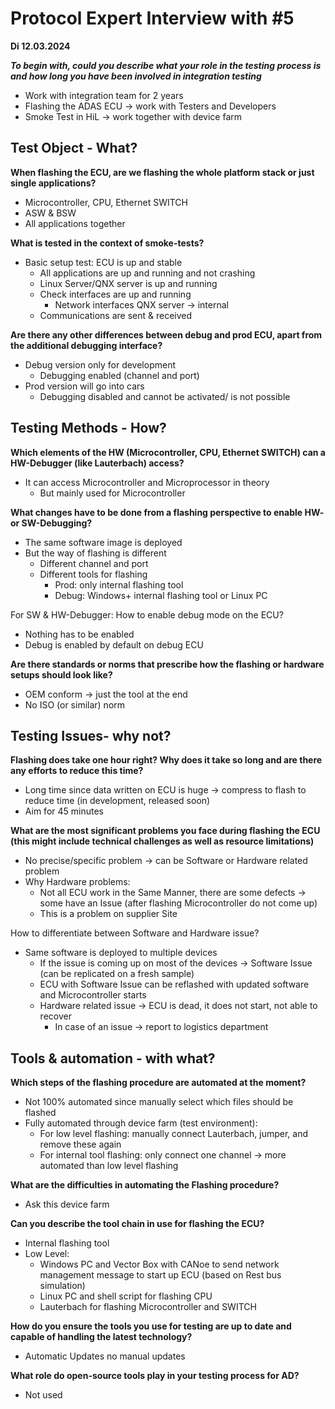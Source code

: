 # Protocol Expert Interview with #5

**Di 12.03.2024**

_**To begin with, could you describe what your role in the testing process is and how long you have been involved in integration testing**_
- Work with integration team for 2 years
- Flashing the ADAS ECU &rarr; work with Testers and Developers
- Smoke Test in HiL &rarr; work together with device farm

## Test Object - What?

**When flashing the ECU, are we flashing the whole platform stack or just single applications?**
- Microcontroller, CPU, Ethernet SWITCH
- ASW & BSW
- All applications together

**What is tested in the context of smoke-tests?**
- Basic setup test: ECU is up and stable
  - All applications are up and running and not crashing
  - Linux Server/QNX server is up and running
  - Check interfaces are up and running
    - Network interfaces QNX server &rarr; internal
  - Communications are sent & received

**Are there any other differences between debug and prod ECU, apart from the additional debugging interface?**
- Debug version only for development
  - Debugging enabled (channel and port)
- Prod version will go into cars
  - Debugging disabled and cannot be activated/ is not possible

## Testing Methods - How?

**Which elements of the HW (Microcontroller, CPU, Ethernet SWITCH) can a HW-Debugger (like Lauterbach) access?**
- It can access Microcontroller and Microprocessor in theory
  - But mainly used for Microcontroller

**What changes have to be done from a flashing perspective to enable HW- or SW-Debugging?**
- The same software image is deployed
- But the way of flashing is different
  - Different channel and port
  - Different tools for flashing
    - Prod: only internal flashing tool
    - Debug: Windows+ internal flashing tool or Linux PC

For SW & HW-Debugger: How to enable debug mode on the ECU?
- Nothing has to be enabled
- Debug is enabled by default on debug ECU

**Are there standards or norms that prescribe how the flashing or hardware setups should look like?**
- OEM conform &rarr; just the tool at the end
- No ISO (or similar) norm

## Testing Issues- why not?

**Flashing does take one hour right? Why does it take so long and are there any efforts to reduce this time?**
- Long time since data written on ECU is huge &rarr; compress to flash to reduce time (in development, released soon)
- Aim for 45 minutes

**What are the most significant problems you face during flashing the ECU (this might include technical challenges as well as resource limitations)**
- No precise/specific problem &rarr; can be Software or Hardware related problem
- Why Hardware problems:
  - Not all ECU work in the Same Manner, there are some defects &rarr; some have an Issue (after flashing Microcontroller do not come up)
  - This is a problem on supplier Site

How to differentiate between Software and Hardware issue?
- Same software is deployed to multiple devices
  - If the issue is coming up on most of the devices &rarr; Software Issue (can be replicated on a fresh sample)
  - ECU with Software Issue can be reflashed with updated software and Microcontroller starts
  - Hardware related issue &rarr; ECU is dead, it does not start, not able to recover
    - In case of an issue &rarr; report to logistics department

## Tools & automation - with what?

**Which steps of the flashing procedure are automated at the moment?**
- Not 100% automated since manually select which files should be flashed
- Fully automated through device farm (test environment):
  - For low level flashing: manually connect Lauterbach, jumper, and remove these again
  - For internal tool flashing: only connect one channel &rarr; more automated than low level flashing

**What are the difficulties in automating the Flashing procedure?**
- Ask this device farm

**Can you describe the tool chain in use for flashing the ECU?**
- Internal flashing tool
- Low Level:
  - Windows PC and Vector Box with CANoe to send network management message to start up ECU (based on Rest bus simulation)
  - Linux PC and shell script for flashing CPU
  - Lauterbach for flashing Microcontroller and SWITCH

**How do you ensure the tools you use for testing are up to date and capable of handling the latest technology?**
- Automatic Updates no manual updates

**What role do open-source tools play in your testing process for AD?**
- Not used